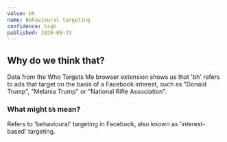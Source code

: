 ```yaml
---
value: bh
name: Behavioural targeting
confidence: high
published: 2020-09-23
---
```


## Why do we think that?

Data from the Who Targets Me browser extension shows us that 'bh' refers to ads that target on the basis of a Facebook interest, such as "Donald Trump", "Melania Trump" or "National Rifle Association".

### What might `bh` mean?

Refers to 'behavioural' targeting in Facebook, also known as 'interest-based' targeting.
